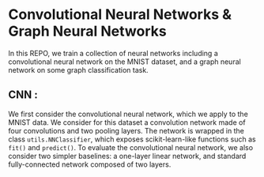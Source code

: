 # Convolutional Neural Networks & Graph Neural Networks

In this REPO, we train a collection of neural networks including a convolutional neural network on the MNIST dataset, and a graph neural network on some graph classification task.

## CNN :

We first consider the convolutional neural network, which we apply to the MNIST data.
We consider for this dataset a convolution network made of four convolutions and two pooling layers.
The network is wrapped in the class `utils.NNClassifier`, which exposes scikit-learn-like functions such as `fit()` and `predict()`. To evaluate the convolutional neural network, we also consider two simpler baselines: a one-layer linear network, and standard fully-connected network composed of two layers.
